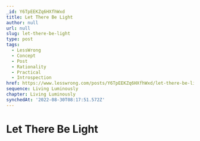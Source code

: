 ```yaml
---
_id: Y6TpEEKZq6HXfhWxd
title: Let There Be Light
author: null
url: null
slug: let-there-be-light
type: post
tags:
  - LessWrong
  - Concept
  - Post
  - Rationality
  - Practical
  - Introspection
href: https://www.lesswrong.com/posts/Y6TpEEKZq6HXfhWxd/let-there-be-light
sequence: Living Luminously
chapter: Living Luminously
synchedAt: '2022-08-30T08:17:51.572Z'
---
```

# Let There Be Light

